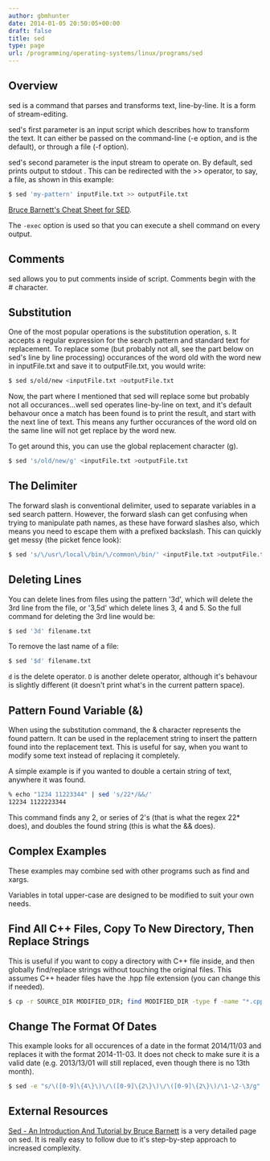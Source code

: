 ```yaml
---
author: gbmhunter
date: 2014-01-05 20:50:05+00:00
draft: false
title: sed
type: page
url: /programming/operating-systems/linux/programs/sed
---
```


## Overview

sed is a command that parses and transforms text, line-by-line. It is a form of stream-editing.

sed's first parameter is an input script which describes how to transform the text. It can either be passed on the command-line (-e option, and is the default), or through a file (-f option).

sed's second parameter is the input stream to operate on. By default, sed prints output to stdout . This can be redirected with the >> operator, to say, a file, as shown in this example:

```sh    
$ sed 'my-pattern' inputFile.txt >> outputFile.txt
```

[Bruce Barnett's Cheat Sheet for SED](http://www.grymoire.com/Unix/SedChart.pdf).

The `-exec` option is used so that you can execute a shell command on every output.

## Comments

sed allows you to put comments inside of script. Comments begin with the # character.

## Substitution

One of the most popular operations is the substitution operation, s. It accepts a regular expression for the search pattern and standard text for replacement. To replace some (but probably not all, see the part below on sed's line by line processing) occurances of the word old with the word new in inputFile.txt and save it to outputFile.txt, you would write:

```sh    
$ sed s/old/new <inputFile.txt >outputFile.txt
```

Now, the part where I mentioned that sed will replace some but probably not all occurances...well sed operates line-by-line on text, and it's default behavour once a match has been found is to print the result, and start with the next line of text. This means any further occurances of the word old on the same line will not get replace by the word new.

To get around this, you can use the global replacement character (g).

```sh    
$ sed 's/old/new/g' <inputFile.txt >outputFile.txt
```

## The Delimiter

The forward slash is conventional delimiter, used to separate variables in a sed search pattern. However, the forward slash can get confusing when trying to manipulate path names, as these have forward slashes also, which means you need to escape them with a prefixed backslash. This can quickly get messy (the picket fence look):

```sh    
$ sed 's/\/usr\/local\/bin/\/common\/bin/' <inputFile.txt >outputFile.txt
```

## Deleting Lines

You can delete lines from files using the pattern '3d', which will delete the 3rd line from the file, or '3,5d' which delete lines 3, 4 and 5. So the full command for deleting the 3rd line would be:

```sh    
$ sed '3d' filename.txt
```

To remove the last name of a file:

```sh    
$ sed '$d' filename.txt
```

`d` is the delete operator. `D` is another delete operator, although it's behavour is slightly different (it doesn't print what's in the current pattern space).

## Pattern Found Variable (&)

When using the substitution command, the & character represents the found pattern. It can be used in the replacement string to insert the pattern found into the replacement text. This is useful for say, when you want to modify some text instead of replacing it completely.

A simple example is if you wanted to double a certain string of text, anywhere it was found.

```sh    
% echo "1234 11223344" | sed 's/22*/&&/'
12234 1122223344
```

This command finds any 2, or series of 2's (that is what the regex 22* does), and doubles the found string (this is what the && does).

## Complex Examples

These examples may combine sed with other programs such as find and xargs.

Variables in total upper-case are designed to be modified to suit your own needs.

## Find All C++ Files, Copy To New Directory, Then Replace Strings

This is useful if you want to copy a directory with C++ file inside, and then globally find/replace strings without touching the original files. This assumes C++ header files have the .hpp file extension (you can change this if needed).

```sh    
$ cp -r SOURCE_DIR MODIFIED_DIR; find MODIFIED_DIR -type f -name "*.cpp" -o -name "*.hpp" | xargs sed -i "s/STRING_TO_FIND/STRING_TO_REPLACE/g"
```  

## Change The Format Of Dates

This example looks for all occurences of a date in the format 2014/11/03 and replaces it with the format 2014-11-03. It does not check to make sure it is a valid date (e.g. 2013/13/01 will still replaced, even though there is no 13th month).

```sh    
$ sed -e "s/\([0-9]\{4\}\)\/\([0-9]\{2\}\)\/\([0-9]\{2\}\)/\1-\2-\3/g" filename.txt
```

## External Resources

[Sed - An Introduction And Tutorial by Bruce Barnett](http://www.grymoire.com/Unix/Sed.html) is a very detailed page on sed. It is really easy to follow due to it's step-by-step approach to increased complexity.
